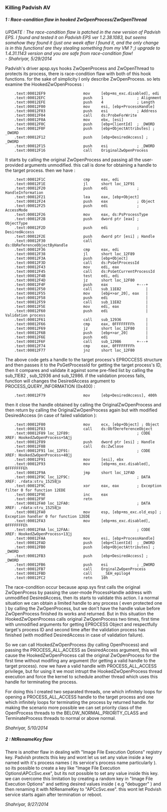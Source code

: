 ### Killing Padvish AV 
  
  
##### 1 : Race-condition flaw in hooked ZwOpenProcess/ZwOpenThread


*UPDATE : The race-condition flaw is patched in the new version of Padvish EPS. I found and tested it
         on Padvish EPS ver 1.2.38.1083, but seems somehow they found it (just one week after I found it,
		 and the only change is in this functions! are they stealing something from my VM ? ;) 
		 upgrade to 1.4.31.1143 version and you are safe from race-condition flaw!  
		 - Shahriyar, 5/29/2014*

Padvish's driver apsp.sys hooks ZwOpenProcess and ZwOpenThread to protects its process, there is 
race-condition flaw with both of this hook functions. for the sake of simplicity I only describe ZwOpenProcess.
so lets examine the HookedZwOpenProcess :

        .text:00012EF9                 mov     [ebp+ms_exc.disabled], edi
        .text:00012EFC                 push    1               ; Alignment
        .text:00012EFE                 push    4               ; Length
        .text:00012F00                 mov     esi, [ebp+ProcessHandle]
        .text:00012F03                 push    esi             ; Address
        .text:00012F04                 call    ds:ProbeForWrite
        .text:00012F0A                 mov     ebx, [esi]
        .text:00012F0C                 push    [ebp+ClientId]  ; _DWORD
        .text:00012F0F                 push    [ebp+ObjectAttributes] ; _DWORD
        .text:00012F12                 push    [ebp+DesiredAccess] ; _DWORD
        .text:00012F15                 push    esi             ; _DWORD
        .text:00012F16                 call    OriginalZwOpenProcess

It starts by calling the original ZwOpenProcess and passing all the user-provided arguments unmodified.
this call is done for obtaining a handle to the target process. then we have :

        .text:00012F1C                 cmp     eax, edi
        .text:00012F1E                 jl      short loc_12F91
        .text:00012F20                 push    edi             ; HandleInformation
        .text:00012F21                 lea     eax, [ebp+Object]
        .text:00012F24                 push    eax             ; Object
        .text:00012F25                 push    edi             ; AccessMode
        .text:00012F26                 mov     eax, ds:PsProcessType
        .text:00012F2B                 push    dword ptr [eax] ; ObjectType
        .text:00012F2D                 push    edi             ; DesiredAccess
        .text:00012F2E                 push    dword ptr [esi] ; Handle
        .text:00012F30                 call    ds:ObReferenceObjectByHandle
        .text:00012F36                 cmp     eax, edi
        .text:00012F38                 jl      short loc_12F89
        .text:00012F3A                 push    [ebp+Object]
        .text:00012F3D                 call    ds:PsGetProcessId
        .text:00012F43                 mov     edi, eax
        .text:00012F45                 call    ds:PsGetCurrentProcessId
        .text:00012F4B                 test    edi, edi
        .text:00012F4D                 jz      short loc_12F80
        .text:00012F4F                 push    eax             +---+
        .text:00012F50                 call    sub_11E82           |
        .text:00012F55                 mov     [ebp+>ar_20], eax   |
        .text:00012F58                 push    edi                 |
        .text:00012F59                 call    sub_11E82           |
        .text:00012F5E                 mov     edi, eax            |
        .text:00012F60                 push    edi                 |     Validation process
        .text:00012F61                 call    sub_12936           |
        .text:00012F66                 cmp     eax, 0FFFFFFFFh     |
        .text:00012F69                 jz      short loc_12F80     |
        .text:00012F6B                 push    [ebp+>ar_20]        |
        .text:00012F6E                 push    edi                 |
        .text:00012F6F                 call    sub_12986       +---+
        .text:00012F74                 cmp     eax, 0FFFFFFFFh
        .text:00012F77                 jnz     short loc_12F80

The above code gets a handle to the target process's EPROCCESS structure and then passes it to the PsGetProcessId
for getting the target process's ID, then it compares and validate it against some pre-filed list by calling 
the sub_11E82 , sub_12936 and sub_12986. if the validation process fails, function will changes the DesiredAccess
argument to PROCESS_QUERY_INFORMATION (0x400) :

        .text:00012F79                 mov     [ebp+DesiredAccess], 400h

then it close the handle obtained by calling the OriginalZwOpenProcess and then return by calling the 
OriginalZwOpenProcess again but with modified DesiredAccess (in case of failed validation ):

        .text:00012F80                 mov     ecx, [ebp+Object] ; Object
        .text:00012F83                 call    ds:ObfDereferenceObject
        .text:00012F89 loc_12F89:                              ; CODE XREF: HookedZwOpenProcess+5Aj
        .text:00012F89                 push    dword ptr [esi] ; Handle
        .text:00012F8B                 call    ds:ZwClose
        .text:00012F91 loc_12F91:                              ; CODE XREF: HookedZwOpenProcess+40j
        .text:00012F91                 mov     [esi], ebx
        .text:00012F93                 mov     [ebp+ms_exc.disabled], 0FFFFFFFEh
        .text:00012F9A                 jmp     short loc_12FAD
        .text:00012F9C loc_12F9C:                              ; DATA XREF: .rdata:stru_15258o
        .text:00012F9C                 xor     eax, eax        ; Exception filter 0 for function 12EDE
        .text:00012F9E                 inc     eax
        .text:00012F9F                 retn
        .text:00012FA0 loc_12FA0:                              ; DATA XREF: .rdata:stru_15258o
        .text:00012FA0                 mov     esp, [ebp+ms_exc.old_esp] ; Exception handler 0 for function 12EDE
        .text:00012FA3                 mov     [ebp+ms_exc.disabled], 0FFFFFFFEh
        .text:00012FAA loc_12FAA:                              ; CODE XREF: HookedZwOpenProcess+13j
        .text:00012FAA                 mov     esi, [ebp+ProcessHandle]
        .text:00012FAD                 push    [ebp+ClientId]  ; _DWORD
        .text:00012FB0                 push    [ebp+ObjectAttributes] ; _DWORD
        .text:00012FB3                 push    [ebp+DesiredAccess] ; _DWORD
        .text:00012FB6                 push    esi             ; _DWORD
        .text:00012FB7                 call    OrginalZwOpenProcess
        .text:00012FBD                 call    __SEH_epilog4
        .text:00012FC2                 retn    10h

    
The race-condition occur because apsp.sys first calls the original ZwOpenPrcess by passing the user-mode 
ProcessHandle address with unmodified DesiredAccess, then its starts to validate this action. I a normal
situation we can obtain a limited handle to any process ( even protected one ) by calling the ZwOpenProcess, 
but we don't have the handle value before ZwOpenProcess finished its works and returned.
But in this situation the HookedZwOpenProcess calls original ZwOpenProcess two times, first time with unmodified 
arguments for getting EPROCESS Object and respectfully target's process ID and second time after the validation
process has finished (with modified DesiredAccess in case of validation failure).

So we can call HookedZwOpenProcess (by calling OpenProcess) and passing the PROCESS_ALL_ACCESS as DesiredAccess
argument, this will cause the HookedZwOpenProcess call the original ZwOpenProcess for the first time without
modifing any argument (for getting a valid handle to the target process). now we have a valid
handle with PROCESS_ALL_ACCESS privilege, but for using it we most intrupt the HookedZwOpenProcess thread 
execution and force the kernel to schedule another thread which uses this handle for terminating the process.

For doing this I created two separated threads, one which infinitely loops for opening a PROCESS_ALL_ACCESS 
handle to the target process and one which infinitely loops for terminating the process by returned handle.
for making the scenario more possible we can set priority class of the OpenProcess threads to the 
BELOW_NORMAL_PRIORITY_CLASS and TerminateProcess threads to normal or above normal.

*Shahriyar, 5/10/2014* 

##### 2 : NtRenameKey flaw
There is another flaw in dealing with "Image File Execution Options" registry key. Padvish protects this key 
and wont let us set any value inside a key named with it's process names ( its service's process name particularly ).
so its possible to create a key like "Image File Execution Options\APCcSvc.exe", but its not possible to set any value 
inside this key. we can overcome this limitation by creating a random key in "Image File Execution Options"
and setting desired values inside ( e.g "debugger" ) and then renaming it with NtRenameKey to "APCcSvc.exe". 
this wont let Podvish service starts again after termination or reboot.

*Shahriyar, 9/27/2014*
